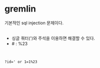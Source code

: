 # gremlin

기본적인 sql injection 문제이다.   
<br/>

* 싱글 쿼터(')와 주석을 이용하면 해결할 수 있다.
* \# : %23   
<br/>



```
?id=' or 1=1%23
```
